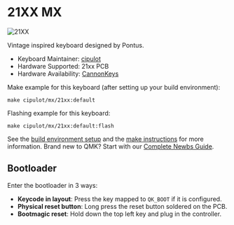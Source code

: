 # 21XX MX

![21XX ](https://i.imgur.com/AqpRc9c.png)

Vintage inspired keyboard designed by Pontus.

* Keyboard Maintainer: [cipulot](https://github.com/cipulot)
* Hardware Supported: 21xx PCB
* Hardware Availability: [CannonKeys](https://cannonkeys.com)

Make example for this keyboard (after setting up your build environment):

    make cipulot/mx/21xx:default

Flashing example for this keyboard:

    make cipulot/mx/21xx:default:flash

See the [build environment setup](https://docs.qmk.fm/#/getting_started_build_tools) and the [make instructions](https://docs.qmk.fm/#/getting_started_make_guide) for more information. Brand new to QMK? Start with our [Complete Newbs Guide](https://docs.qmk.fm/#/newbs).

## Bootloader

Enter the bootloader in 3 ways:

* **Keycode in layout**: Press the key mapped to `QK_BOOT` if it is configured.
* **Physical reset button**: Long press the reset button soldered on the PCB.
* **Bootmagic reset**: Hold down the top left key and plug in the controller.
